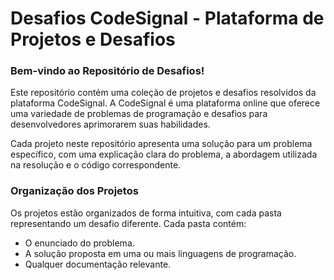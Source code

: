 # Desafios CodeSignal - Plataforma de Projetos e Desafios

### Bem-vindo ao Repositório de Desafios!

Este repositório contém uma coleção de projetos e desafios resolvidos da plataforma CodeSignal. A CodeSignal é uma plataforma online que oferece uma variedade de problemas de programação e desafios para desenvolvedores aprimorarem suas habilidades.

Cada projeto neste repositório apresenta uma solução para um problema específico, com uma explicação clara do problema, a abordagem utilizada na resolução e o código correspondente.

### Organização dos Projetos

Os projetos estão organizados de forma intuitiva, com cada pasta representando um desafio diferente. Cada pasta contém:

+ O enunciado do problema.
+ A solução proposta em uma ou mais linguagens de programação.
+ Qualquer documentação relevante.
